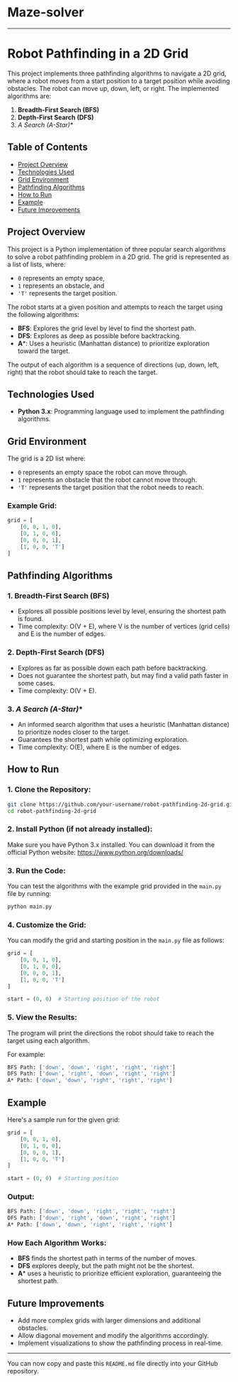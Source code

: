 # Maze-solver
---

# Robot Pathfinding in a 2D Grid

This project implements three pathfinding algorithms to navigate a 2D grid, where a robot moves from a start position to a target position while avoiding obstacles. The robot can move up, down, left, or right. The implemented algorithms are:

1. **Breadth-First Search (BFS)**
2. **Depth-First Search (DFS)**
3. **A* Search (A-Star)**

## Table of Contents

- [Project Overview](#project-overview)
- [Technologies Used](#technologies-used)
- [Grid Environment](#grid-environment)
- [Pathfinding Algorithms](#pathfinding-algorithms)
- [How to Run](#how-to-run)
- [Example](#example)
- [Future Improvements](#future-improvements)

## Project Overview

This project is a Python implementation of three popular search algorithms to solve a robot pathfinding problem in a 2D grid. The grid is represented as a list of lists, where:

- `0` represents an empty space,
- `1` represents an obstacle, and
- `'T'` represents the target position.

The robot starts at a given position and attempts to reach the target using the following algorithms:
- **BFS**: Explores the grid level by level to find the shortest path.
- **DFS**: Explores as deep as possible before backtracking.
- **A***: Uses a heuristic (Manhattan distance) to prioritize exploration toward the target.

The output of each algorithm is a sequence of directions (up, down, left, right) that the robot should take to reach the target.

## Technologies Used

- **Python 3.x**: Programming language used to implement the pathfinding algorithms.

## Grid Environment

The grid is a 2D list where:
- `0` represents an empty space the robot can move through.
- `1` represents an obstacle that the robot cannot move through.
- `'T'` represents the target position that the robot needs to reach.

### Example Grid:
```python
grid = [
    [0, 0, 1, 0],
    [0, 1, 0, 0],
    [0, 0, 0, 1],
    [1, 0, 0, 'T']
]
```

## Pathfinding Algorithms

### 1. **Breadth-First Search (BFS)**
- Explores all possible positions level by level, ensuring the shortest path is found.
- Time complexity: O(V + E), where V is the number of vertices (grid cells) and E is the number of edges.

### 2. **Depth-First Search (DFS)**
- Explores as far as possible down each path before backtracking.
- Does not guarantee the shortest path, but may find a valid path faster in some cases.
- Time complexity: O(V + E).

### 3. **A* Search (A-Star)**
- An informed search algorithm that uses a heuristic (Manhattan distance) to prioritize nodes closer to the target.
- Guarantees the shortest path while optimizing exploration.
- Time complexity: O(E), where E is the number of edges.

## How to Run

### 1. Clone the Repository:
```bash
git clone https://github.com/your-username/robot-pathfinding-2d-grid.git
cd robot-pathfinding-2d-grid
```

### 2. Install Python (if not already installed):
Make sure you have Python 3.x installed. You can download it from the official Python website: https://www.python.org/downloads/

### 3. Run the Code:
You can test the algorithms with the example grid provided in the `main.py` file by running:

```bash
python main.py
```

### 4. Customize the Grid:
You can modify the grid and starting position in the `main.py` file as follows:

```python
grid = [
    [0, 0, 1, 0],
    [0, 1, 0, 0],
    [0, 0, 0, 1],
    [1, 0, 0, 'T']
]

start = (0, 0)  # Starting position of the robot
```

### 5. View the Results:
The program will print the directions the robot should take to reach the target using each algorithm.

For example:
```bash
BFS Path: ['down', 'down', 'right', 'right', 'right']
DFS Path: ['down', 'right', 'down', 'right', 'right']
A* Path: ['down', 'down', 'right', 'right', 'right']
```

## Example

Here's a sample run for the given grid:
```python
grid = [
    [0, 0, 1, 0],
    [0, 1, 0, 0],
    [0, 0, 0, 1],
    [1, 0, 0, 'T']
]

start = (0, 0)  # Starting position
```

### Output:
```bash
BFS Path: ['down', 'down', 'right', 'right', 'right']
DFS Path: ['down', 'right', 'down', 'right', 'right']
A* Path: ['down', 'down', 'right', 'right', 'right']
```

### How Each Algorithm Works:
- **BFS** finds the shortest path in terms of the number of moves.
- **DFS** explores deeply, but the path might not be the shortest.
- **A*** uses a heuristic to prioritize efficient exploration, guaranteeing the shortest path.

## Future Improvements

- Add more complex grids with larger dimensions and additional obstacles.
- Allow diagonal movement and modify the algorithms accordingly.
- Implement visualizations to show the pathfinding process in real-time.

--- 

You can now copy and paste this `README.md` file directly into your GitHub repository.
